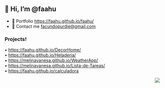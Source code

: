 ##  👋 Hi, I’m @faahu
- 👀 Portfolio https://faahu.github.io/faahu/
- 🌱 Contact me facundopurdie@gmail.com
### Projects!
• https://faahu.github.io/DecorHome/
<br>
• https://faahu.github.io/Heladeria/ <br>
• https://melinavanesa.github.io/WeatherApp/ <br> 
• https://melinavanesa.github.io/Lista-de-Tareas/ <br>
• https://faahu.github.io/calculadora <br>


<!---
faaju/faaju is a ✨ special ✨ repository because its `README.md` (this file) appears on your GitHub profile.
You can click the Preview link to take a look at your changes.
--->

<!--- [<Badge Name>](https://img.shields.io/badge/<Badge Text>-<Background Color>?style=for-the-badge&logo=<Icon Name>&logoColor=<Logo Color>)
![github](https://img.shields.io/badge/GitHub-000000?style=for-the-badge&logo=GitHub&logoColor=white)]

<img src="https://media.giphy.com/media/hvRJCLFzcasrR4ia7z/giphy.gif" width="29px">
--->
<p align="right">
  <img src="https://img.shields.io/badge/GitHub-000000?style=for-the-badge&logo=GitHub&logoColor=white" />
</p>
